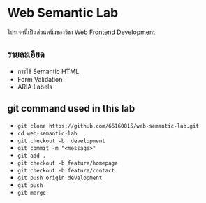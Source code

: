 # Web Semantic Lab 
โปรเจคนี้เป็นส่วนหนึ่งของวิชา Web Frontend Development 
## รายละเอียด 
- การใช้ Semantic HTML 
- Form Validation 
- ARIA Labels 

## git command used in this lab
- `git clone https://github.com/66160015/web-semantic-lab.git`
- `cd web-semantic-lab`
- `git checkout -b  development`
- `git commit -m "<message>"`
- `git add .`
- `git checkout -b feature/homepage`
- `git checkout -b feature/contact`
- `git push origin development`
- `git push`
- `git merge`